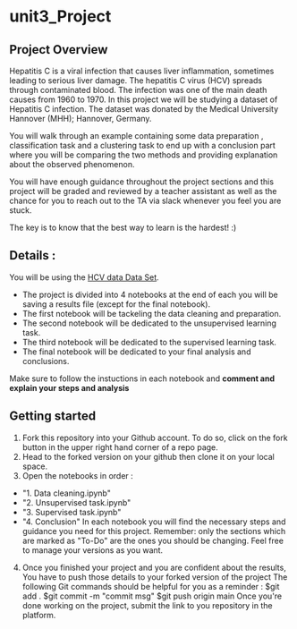 # unit3_Project
## Project Overview 
Hepatitis C is a viral infection that causes liver inflammation, sometimes leading to serious liver damage. The hepatitis C virus (HCV) spreads through contaminated blood.
The infection was one of the main death causes from 1960 to 1970. 
In this project we will be studying a dataset of Hepatitis C infection. The dataset was donated by the Medical University Hannover (MHH); Hannover, Germany.

You will walk through an example containing some data preparation , classification task and a clustering task to end up with a conclusion part where you will be comparing the two methods and providing explanation about the observed phenomenon.

You will have enough guidance throughout the project sections and this project will be graded and reviewed by a teacher assistant as well as the chance for you to reach out to the TA via slack whenever you feel you are stuck.

The key is to know that the best way to learn is the hardest! :)

## Details :
You will be using the [HCV data Data Set](https://archive.ics.uci.edu/ml/datasets/HCV+data#). 
- The project is divided into 4 notebooks at the end of each you will be saving a results file (except for the final notebook).
- The first notebook will be tackeling the data cleaning and preparation.
- The second notebook will be dedicated to the unsupervised learning task.
- The third notebook will be dedicated to the supervised learning task.
- The final notebook will be dedicated to your final analysis and conclusions.

Make sure to follow the instuctions in each notebook and **comment and explain your steps and analysis** 

## Getting started 
1. Fork this repository into your Github account. To do so, click on the fork button in the upper right hand corner of a repo page.
2. Head to the forked version on your github then clone it on your local space.
3. Open the notebooks in order :
* "1. Data cleaning.ipynb"
* "2. Unsupervised task.ipynb"
* "3. Supervised task.ipynb"
* "4. Conclusion"
In each notebook you will find the necessary steps and guidance you need for this project.
Remember: only the sections which are marked as "To-Do" are the ones you should be changing.
Feel free to manage your versions as you want.


4. Once you finished your project and you are confident about the results, You have to push those details to your forked version of the project The following Git commands should be helpful for you as a reminder : $git add . $git commit -m "commit msg" $git push origin main
Once you're done working on the project, submit the link to you repository in the platform.



